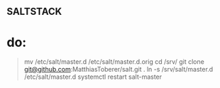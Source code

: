 ## SALTSTACK ##

# do:
> mv /etc/salt/master.d /etc/salt/master.d.orig
> cd /srv/
> git clone git@github.com:MatthiasToberer/salt.git .
> ln -s /srv/salt/master.d /etc/salt/master.d
> systemctl restart salt-master
